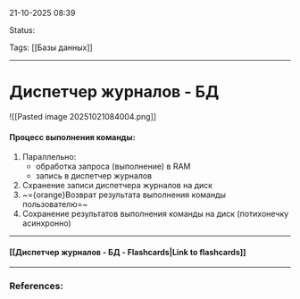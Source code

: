 
21-10-2025 08:39

Status:

Tags: [[Базы данных]]

---
# Диспетчер журналов - БД

![[Pasted image 20251021084004.png]]

#### Процесс выполнения команды:

1. Параллельно:
	- обработка запроса (выполнение) в RAM
	- запись в диспетчер журналов
2. Схранение записи диспетчера журналов на диск
3. ~={orange}Возврат результата выполнения команды пользователю=~
4. Сохранение результатов выполнения команды на диск (потихонечку асинхронно)



----
#### [[Диспетчер журналов - БД - Flashcards|Link to flashcards]]



---
### References:


